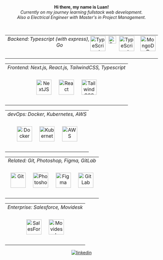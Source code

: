 <div align="center">
  <p align="center">
  <b>
    Hi there, my name is Luan!<br>
      </b>
        <i>
        Currently on my journey learning fullstack web development.<br>
        Also a Electrical Engineer with Master's in Project Management.<br>
    </i>
  <br><br>
  </p>
<table>
    <td valign="top" align="center">
        <div style="display: flex; justify-content: center;">
            <i> Backend: </i> <br>
            <i> Typescript (with express), Go</i> <br><br>
            <a href="https://www.typescriptlang.org/" target="_blank" style="margin-right: 10px;"><img
                src="https://profilinator.rishav.dev/skills-assets/typescript-original.svg" alt="TypeScript"
                height="50" /></a>
            <a href="https://expressjs.com/" target="_blank" style="margin-right: 10px;"><img
                src="https://www.guayerd.com/wp-content/uploads//2021/04/expressjs-logo.svg" alt="Express.js"
                height="25" /></a>
            <a href="https://go.dev/" target="_blank" style="margin-right: 10px;"><img
                src="https://upload.wikimedia.org/wikipedia/commons/thumb/0/05/Go_Logo_Blue.svg/1200px-Go_Logo_Blue.svg.png" alt="TypeScript"
                height="50" /></a>
            <a href="https://www.mongodb.com/" target="_blank" style="margin-left: 10px;"><img
                src="https://profilinator.rishav.dev/skills-assets/mongodb-original-wordmark.svg" alt="MongoDB"
                height="50" /></a>
        </div> <br>
    </td>
</table>
      <table>
    <tr>
      <td valign="top" align="center">
        <i> Frontend: Next.js, React.js, TailwindCSS, Typescript </i><br><br>
        <div align="center">
          <a href="https://nextjs.org/" target="_blank"><img style="margin: 10px"
              src="https://profilinator.rishav.dev/skills-assets/nextjs.png" alt="NextJS" height="50" /></a>
          <a href="https://reactjs.org/" target="_blank"><img style="margin: 10px"
              src="https://profilinator.rishav.dev/skills-assets/react-original-wordmark.svg" alt="React"
              height="50" /></a>
          <a href="https://www.tailwindcss.com/" target="_blank"><img style="margin: 10px"
              src="https://profilinator.rishav.dev/skills-assets/tailwindcss.svg" alt="Tailwind CSS" height="50" /></a>
        </div> <br>
      </td>
    </tr>
      </table>
      <table>
    <tr>
    <tr>
      <td valign="top" align="center">
        <i> devOps: Docker, Kubernetes, AWS </i><br><br>
        <div align="center">
          <a href="https://www.docker.com/" target="_blank"><img style="margin: 10px"
                src="https://profilinator.rishav.dev/skills-assets/docker-original-wordmark.svg" alt="Docker" height="50" /></a>
          <a href="https://kubernetes.io/" target="_blank"><img style="margin: 10px"
              src="https://profilinator.rishav.dev/skills-assets/kubernetes-icon.svg" alt="Kubernetes" height="50" /></a>
          <a href="https://aws.amazon.com/" target="_blank"><img style="margin: 10px"
              src="https://profilinator.rishav.dev/skills-assets/amazonwebservices-original-wordmark.svg" alt="AWS" height="50" /></a>
        </div> <br>
      </td>
    </tr>
  </table>
  <table>
    <tr>
    <tr>
      <td valign="top" align="center">
        <i> Related: Git, Photoshop, Figma, GitLab </i><br><br>
        <div align="center">
          <a href="https://github.com/" target="_blank"><img style="margin: 10px"
              src="https://profilinator.rishav.dev/skills-assets/git-scm-icon.svg" alt="Git" height="50" /></a>
          <a href="https://www.adobe.com/in/products/photoshop.html" target="_blank"><img style="margin: 10px"
              src="https://profilinator.rishav.dev/skills-assets/photoshop-plain.svg" alt="Photoshop" height="50" /></a>
          <a href="https://www.figma.com/" target="_blank"><img style="margin: 10px"
              src="https://profilinator.rishav.dev/skills-assets/figma-icon.svg" alt="Figma" height="50" /></a>
          <a href="https://about.gitlab.com/" target="_blank"><img style="margin: 10px"
              src="https://profilinator.rishav.dev/skills-assets/gitlab.svg" alt="GitLab" height="50" /></a>
        </div> <br>
      </td>
    </tr>
  </table>
  <table>
    <tr>
    <tr>
      <td valign="top" align="center">
        <i> Enterprise: Salesforce, Movidesk </i><br><br>
        <div align="center">
          <a href="http://www.salesforce.com/" target="_blank"><img style="margin: 10px"
              src="https://profilinator.rishav.dev/skills-assets/salesforce.png" alt="SalesForce" height="50" /></a>
          <a href="https://www.movidesk.com/" target="_blank"><img style="margin: 10px"
              src="https://registration.movidesk.com/Content/images/movidesk-form.svg" alt="Movidesk" height="50" /></a>
        </div> <br>
      </td>
    </tr>
  </table>

  <a href="https://www.linkedin.com/in/luangabriel/" target="_blank">
    <img src=https://img.shields.io/badge/linkedin-%231E77B5.svg?&style=for-the-badge&logo=linkedin&logoColor=white
      alt=linkedin style="margin-bottom: 5px;" />
  </a>
</div>
